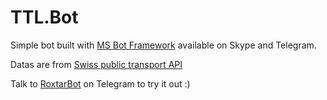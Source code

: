 # TTL.Bot
Simple bot built with [MS Bot Framework](https://dev.botframework.com) available on Skype and Telegram.

Datas are from [Swiss public transport API](https://transport.opendata.ch)

Talk to [RoxtarBot](https://telegram.me/TTLNextBot) on Telegram to try it out :)